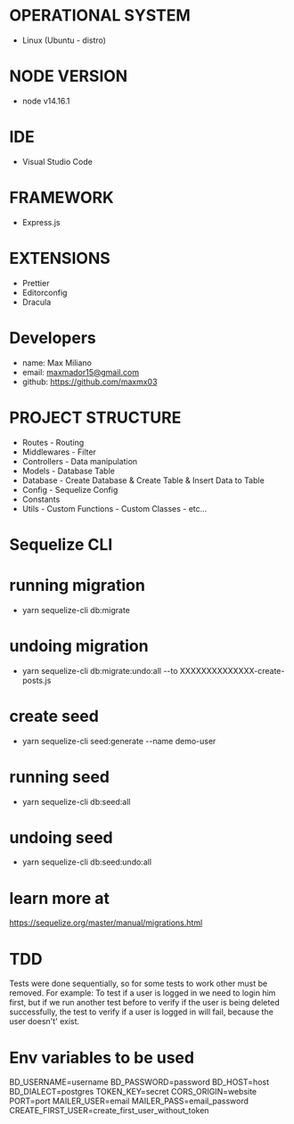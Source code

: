 # OPERATIONAL SYSTEM
- Linux (Ubuntu - distro)

# NODE VERSION
- node v14.16.1

# IDE
- Visual Studio Code

# FRAMEWORK 
- Express.js

# EXTENSIONS
- Prettier
- Editorconfig
- Dracula

# Developers
- name: Max Miliano
- email: maxmador15@gmail.com
- github: https://github.com/maxmx03

# PROJECT STRUCTURE
- Routes - Routing
- Middlewares - Filter
- Controllers - Data manipulation
- Models - Database Table
- Database - Create Database & Create Table & Insert Data to Table
- Config - Sequelize Config
- Constants
- Utils - Custom Functions - Custom Classes - etc...

# Sequelize CLI
 
# running migration
- yarn sequelize-cli db:migrate

# undoing migration
- yarn sequelize-cli db:migrate:undo:all --to XXXXXXXXXXXXXX-create-posts.js

# create seed
- yarn sequelize-cli seed:generate --name demo-user

# running seed
- yarn sequelize-cli db:seed:all

# undoing seed
- yarn sequelize-cli db:seed:undo:all

# learn more at
https://sequelize.org/master/manual/migrations.html

# TDD
Tests were done sequentially, so for some tests to work other must be removed.
For example: To test if a user is logged in we need to login him first, but if we run another test before to verify if the user is being deleted successfully, the test to verify if a user is logged in will fail, because the user doesn't' exist.

# Env variables to be used

BD_USERNAME=username
BD_PASSWORD=password
BD_HOST=host
BD_DIALECT=postgres
TOKEN_KEY=secret
CORS_ORIGIN=website
PORT=port
MAILER_USER=email
MAILER_PASS=email_password
CREATE_FIRST_USER=create_first_user_without_token
